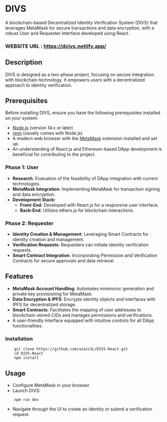 # DIVS

A blockchain-based Decentralized Identity Verification System (DIVS) that leverages MetaMask for secure transactions and data encryption, with a robust User and Requester interface developed using React.
### WEBSITE URL : https://dcivs.netlify.app/
## Description

DIVS is designed as a two-phase project, focusing on secure integration with blockchain technology. It empowers users with a decentralized approach to identity verification.

## Prerequisites

Before installing DIVS, ensure you have the following prerequisites installed on your system:

- [Node.js](https://nodejs.org/en) (version 14.x or later)
- [npm](https://www.npmjs.com) (usually comes with Node.js)
- A modern web browser with the [MetaMask](https://metamask.io/download/) extension installed and set up.
- An understanding of React.js and Ethereum-based DApp development is beneficial for contributing to the project.

### Phase 1: User

- **Research**: Evaluation of the feasibility of DApp integration with current technologies.
- **MetaMask Integration**: Implementing MetaMask for transaction signing and data encryption.
- **Development Stack:**
  - **Front-End**: Developed with React.js for a responsive user interface.
  - **Back-End**: Utilizes ethers.js for blockchain interactions.

### Phase 2: Requester

- **Identity Creation & Management**: Leveraging Smart Contracts for identity creation and management.
- **Verification Requests**: Requesters can initiate identity verification requests.
- **Smart Contract Integration**: Incorporating Permission and Verification Contracts for secure approvals and data retrieval.

## Features

- **MetaMask Account Handling**: Automates mnemonic generation and private key provisioning for MetaMask.
- **Data Encryption & IPFS**: Encrypts identity objects and interfaces with IPFS for decentralized storage.
- **Smart Contracts**: Facilitates the mapping of user addresses to blockchain-stored CIDs and manages permissions and verifications.
- A user-friendly interface equipped with intuitive controls for all DApp functionalities.

### Installation

```
    git clone https://github.com/azazz3L/DIVS-React.git
    cd DIVS-React
    npm install
```

## Usage

- Configure MetaMask in your browser.
- Launch DIVS:

```
    npm run dev
```

- Navigate through the UI to create an identity or submit a verification request.
